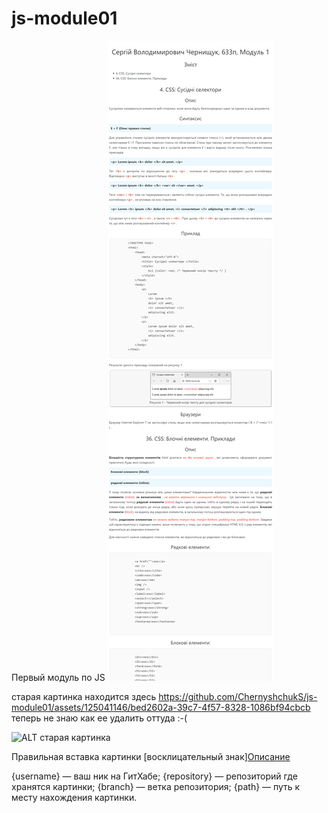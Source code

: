 # js-module01

Первый модуль по JS
![Скрин страницы](https://github.com/ChernyshchukS/js-module01/blob/main/js-module01.png)

старая картинка находится здесь
https://github.com/ChernyshchukS/js-module01/assets/125041146/bed2602a-39c7-4f57-8328-1086bf94cbcb
теперь не знаю как ее удалить оттуда :-(

![ALT старая картинка](https://github.com/ChernyshchukS/js-module01/assets/125041146/bed2602a-39c7-4f57-8328-1086bf94cbcb)

Правильная вставка картинки
[восклицательный знак][Описание](https://github.com/{username}/{repository}/raw/{branch}/{path}/image.png)

{username} — ваш ник на ГитХабе;
{repository} — репозиторий где хранятся картинки;
{branch} — ветка репозитория;
{path} — путь к месту нахождения картинки.

